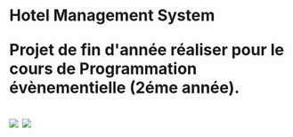 <h1> Hotel Management System
  <p>Projet de fin d'année réaliser pour le cours de Programmation évènementielle (2éme année). </p>
  
  <img src="https://i.imgur.com/ACHRAcR.png">
    <img src="https://i.imgur.com/6MZ4b4f.png">



